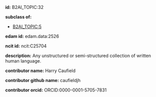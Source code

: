 **id:** B2AI_TOPIC:32

**subclass of:**

- [B2AI_TOPIC:5](../DataTopic.markdown)

**edam id:** edam.data:2526

**ncit id:** ncit:C25704

**description:** Any unstructured or semi-structured collection of written human language.

**contributor name:** Harry Caufield

**contributor github name:** caufieldjh

**contributor orcid:** ORCID:0000-0001-5705-7831


